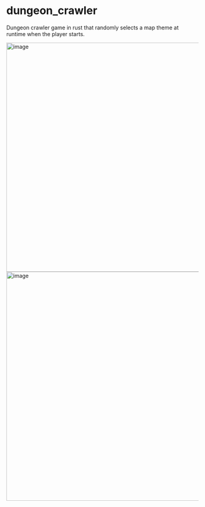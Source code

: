 # dungeon_crawler
Dungeon crawler game in rust that randomly selects a map theme at runtime when the player starts. 

<img width="600" alt="image" src="https://user-images.githubusercontent.com/49692061/226739438-d0909c10-f11f-49a1-8c9c-67b25fd12ab8.png"> 

<img width="600" alt="image" src="https://user-images.githubusercontent.com/49692061/226739598-ace8218b-2a32-4e4f-aa3a-f7a35b7ea349.png">

